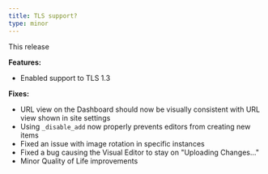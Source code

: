 ```yaml
---
title: TLS support?
type: minor
---
```


This release

**Features:**

* Enabled support to TLS 1.3

**Fixes:**

* URL view on the Dashboard should now be visually consistent with URL view shown in site settings
* Using `_disable_add`&nbsp;now properly prevents editors from creating new items
* Fixed an issue with image rotation in specific instances
* Fixed a bug causing the Visual Editor to stay on "Uploading Changes..."
* Minor Quality of Life improvements